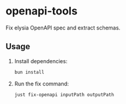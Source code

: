 # openapi-tools

Fix elysia OpenAPI spec and extract schemas.

## Usage

1. Install dependencies:
   ```bash
   bun install
   ```
2. Run the fix command:
   ```bash
   just fix-openapi inputPath outputPath
   ```
